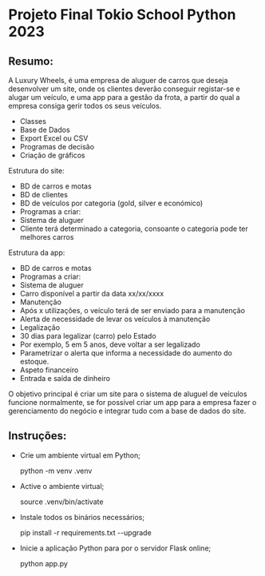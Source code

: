 # Projeto Final Tokio School Python 2023

## Resumo:

A Luxury Wheels, é uma empresa de aluguer de carros que deseja desenvolver um site, onde os clientes deverão conseguir registar-se e alugar um veículo, e uma app para a gestão da frota, a partir do qual a empresa consiga gerir todos os seus veículos.

- Classes
- Base de Dados
- Export Excel ou CSV
- Programas de decisão
- Criação de gráficos

Estrutura do site:
- BD de carros e motas
- BD de clientes
- BD de veículos por categoria (gold, silver e económico)
- Programas a criar:
- Sistema de aluguer
- Cliente terá determinado a categoria, consoante o categoria pode ter melhores carros
 
Estrutura da app:
- BD de carros e motas
- Programas a criar:
- Sistema de aluguer
- Carro disponível a partir da data xx/xx/xxxx
- Manutenção
- Após x utilizações, o veículo terá de ser enviado para a manutenção
- Alerta de necessidade de levar os veículos à manutenção
- Legalização
- 30 dias para legalizar (carro) pelo Estado
- Por exemplo, 5 em 5 anos, deve voltar a ser legalizado
- Parametrizar o alerta que informa a necessidade do aumento do estoque.
- Aspeto financeiro
- Entrada e saída de dinheiro


O objetivo principal é criar um site para o sistema de aluguel de veículos funcione normalmente, se for possível criar um app para a empresa fazer o gerenciamento do negócio e integrar tudo com a base de dados do site.

## Instruções:

- Crie um ambiente virtual em Python;

    python -m venv .venv

- Active o ambiente virtual;

    source .venv/bin/activate

- Instale todos os binários necessários;

    pip install -r requirements.txt --upgrade

- Inicie a aplicação Python para por o servidor Flask online;

    python app.py